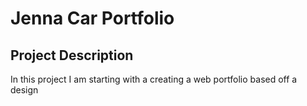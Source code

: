 # Jenna Car Portfolio

## Project Description
In this project I am starting with a creating a web portfolio based off a design 